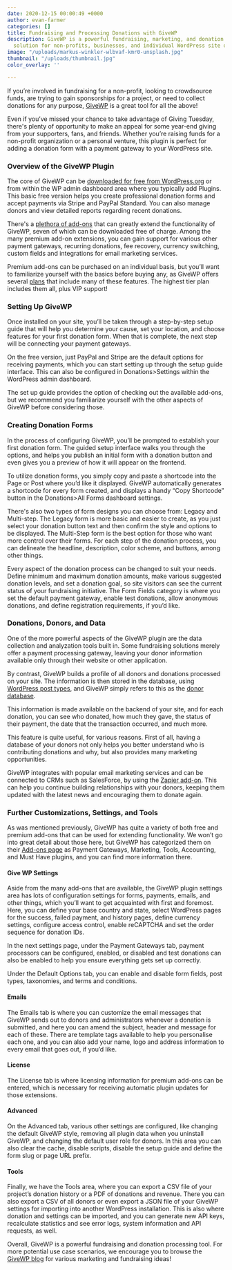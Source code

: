 ```yaml
---
date: 2020-12-15 00:00:49 +0000
author: evan-farmer
categories: []
title: Fundraising and Processing Donations with GiveWP
description: GiveWP is a powerful fundraising, marketing, and donation processing
  solution for non-profits, businesses, and individual WordPress site owners alike.
image: "/uploads/markus-winkler-wlbvaf-kmr0-unsplash.jpg"
thumbnail: "/uploads/thumbnail.jpg"
color_overlay: ''

---
```

If you’re involved in fundraising for a non-profit, looking to crowdsource funds, are trying to gain sponsorships for a project, or need to collect donations for any purpose, [GiveWP](https://givewp.com/) is a great tool for all the above!

Even if you’ve missed your chance to take advantage of Giving Tuesday, there's plenty of opportunity to make an appeal for some year-end giving from your supporters, fans, and friends. Whether you’re raising funds for a non-profit organization or a personal venture, this plugin is perfect for adding a donation form with a payment gateway to your WordPress site.

### Overview of the GiveWP Plugin

The core of GiveWP can be [downloaded for free from WordPress.org](https://wordpress.org/plugins/give/) or from within the WP admin dashboard area where you typically add Plugins. This basic free version helps you create professional donation forms and accept payments via Stripe and PayPal Standard. You can also manage donors and view detailed reports regarding recent donations.

There's a [plethora of add-ons](https://givewp.com/addons/) that can greatly extend the functionality of GiveWP, seven of which can be downloaded free of charge. Among the many premium add-on extensions, you can gain support for various other payment gateways, recurring donations, fee recovery, currency switching, custom fields and integrations for email marketing services.

Premium add-ons can be purchased on an individual basis, but you’ll want to familiarize yourself with the basics before buying any, as GiveWP offers several [plans](https://givewp.com/pricing/) that include many of these features. The highest tier plan includes them all, plus VIP support!

### Setting Up GiveWP

Once installed on your site, you’ll be taken through a step-by-step setup guide that will help you determine your cause, set your location, and choose features for your first donation form. When that is complete, the next step will be connecting your payment gateways.

On the free version, just PayPal and Stripe are the default options for receiving payments, which you can start setting up through the setup guide interface. This can also be configured in Donations>Settings within the WordPress admin dashboard.

The set up guide provides the option of checking out the available add-ons, but we recommend you familiarize yourself with the other aspects of GiveWP before considering those.

### Creating Donation Forms

In the process of configuring GiveWP, you’ll be prompted to establish your first donation form. The guided setup interface walks you through the options, and helps you publish an initial form with a donation button and even gives you a preview of how it will appear on the frontend.

To utilize donation forms, you simply copy and paste a shortcode into the Page or Post where you’d like it displayed. GiveWP automatically generates a shortcode for every form created, and displays a handy “Copy Shortcode” button in the Donations>All Forms dashboard settings.

There's also two types of form designs you can choose from: Legacy and Multi-step. The Legacy form is more basic and easier to create, as you just select your donation button text and then confirm the style and options to be displayed. The Multi-Step form is the best option for those who want more control over their forms. For each step of the donation process, you can delineate the headline, description, color scheme, and buttons, among other things.

Every aspect of the donation process can be changed to suit your needs. Define minimum and maximum donation amounts, make various suggested donation levels, and set a donation goal, so site visitors can see the current status of your fundraising initiative. The Form Fields category is where you set the default payment gateway, enable test donations, allow anonymous donations, and define registration requirements, if you’d like.

### Donations, Donors, and Data

One of the more powerful aspects of the GiveWP plugin are the data collection and analyzation tools built in. Some fundraising solutions merely offer a payment processing gateway, leaving your donor information available only through their website or other application.

By contrast, GiveWP builds a profile of all donors and donations processed on your site. The information is then stored in the database, using [WordPress post types](https://wordpress.org/support/article/post-types/), and GiveWP simply refers to this as the [donor database](https://givewp.com/features/donor-database/).

This information is made available on the backend of your site, and for each donation, you can see who donated, how much they gave, the status of their payment, the date that the transaction occurred, and much more.

This feature is quite useful, for various reasons. First of all, having a database of your donors not only helps you better understand who is contributing donations and why, but also provides many marketing opportunities.

GiveWP integrates with popular email marketing services and can be connected to CRMs such as SalesForce, by using the [Zapier add-on](https://givewp.com/addons/zapier/). This can help you continue building relationships with your donors, keeping them updated with the latest news and encouraging them to donate again.

### Further Customizations, Settings, and Tools

As was mentioned previously, GiveWP has quite a variety of both free and premium add-ons that can be used for extending functionality. We won’t go into great detail about those here, but GiveWP has categorized them on their [Add-ons page](https://givewp.com/addons/) as Payment Gateways, Marketing, Tools, Accounting, and Must Have plugins, and you can find more information there.

#### Give WP Settings

Aside from the many add-ons that are available, the GiveWP plugin settings area has lots of configuration settings for forms, payments, emails, and other things, which you’ll want to get acquainted with first and foremost. Here, you can define your base country and state, select WordPress pages for the success, failed payment, and history pages, define currency settings, configure access control, enable reCAPTCHA and set the order sequence for donation IDs.

In the next settings page, under the Payment Gateways tab, payment processors can be configured, enabled, or disabled and test donations can also be enabled to help you ensure everything gets set up correctly.

Under the Default Options tab, you can enable and disable form fields, post types, taxonomies, and terms and conditions.

#### Emails 

The Emails tab is where you can customize the email messages that GiveWP sends out to donors and administrators whenever a donation is submitted, and here you can amend the subject, header and message for each of these. There are template tags available to help you personalise each one, and you can also add your name, logo and address information to every email that goes out, if you’d like.

#### License

The License tab is where licensing information for premium add-ons can be entered, which is necessary for receiving automatic plugin updates for those extensions.

#### Advanced

On the Advanced tab, various other settings are configured, like changing the default GiveWP style, removing all plugin data when you uninstall GiveWP, and changing the default user role for donors. In this area you can also clear the cache, disable scripts, disable the setup guide and define the form slug or page URL prefix.

#### Tools

Finally, we have the Tools area, where you can export a CSV file of your project’s donation history or a PDF of donations and revenue. There you can also export a CSV of all donors or even export a JSON file of your GiveWP settings for importing into another WordPress installation. This is also where donation and settings can be imported, and you can generate new API keys, recalculate statistics and see error logs, system information and API requests, as well.

Overall, GiveWP is a powerful fundraising and donation processing tool. For more potential use case scenarios, we encourage you to browse the [GiveWP blog](https://givewp.com/blog/) for various marketing and fundraising ideas!